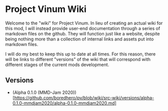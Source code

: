# Project Vinum Wiki

Welcome to the "wiki" for Project Vinum. In lieu of creating an actual wiki for this mod, I will instead provide user-end documentation through a series of markdown files on the github. They will function just like a website, despite being nothing more than a collection of internal links and assets put into markdown files.

I will do my best to keep this up to date at all times. For this reason, there will be links to different "versions" of the wiki that will correspond with different stages of the current mods development.

## Versions

* (Alpha 0.1.0 (MMD-Jam 2020))[https://github.com/boredhero/pv/blob/wiki/src-wiki/versions/alpha-0.1.0-mmdjam2020/alpha-0.1.0-mmdjam2020.md]